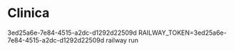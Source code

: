# Clinica
3ed25a6e-7e84-4515-a2dc-d1292d22509d
RAILWAY_TOKEN=3ed25a6e-7e84-4515-a2dc-d1292d22509d railway run